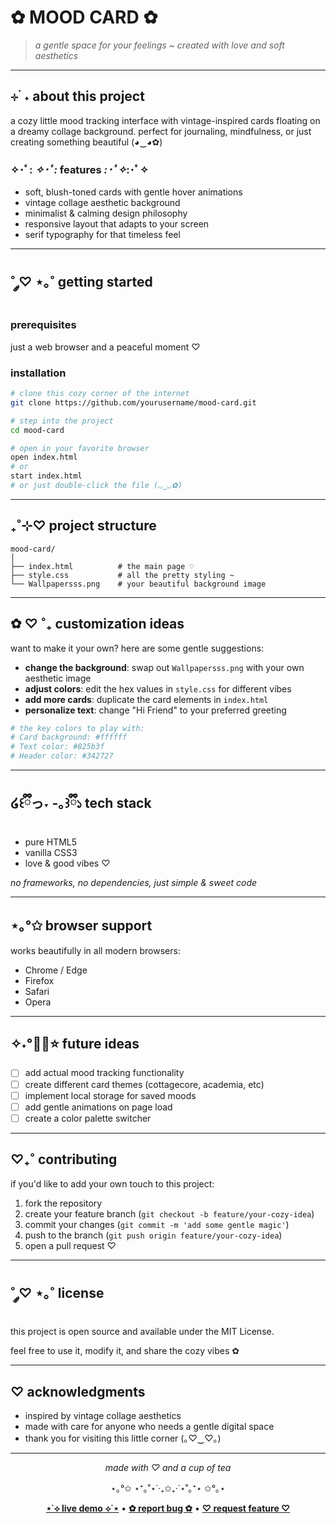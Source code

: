 # ✿ MOOD CARD ✿

> *a gentle space for your feelings ~ created with love and soft aesthetics*

---

## ⊹ ࣪ ˖ about this project

a cozy little mood tracking interface with vintage-inspired cards floating on a dreamy collage background. perfect for journaling, mindfulness, or just creating something beautiful (◕‿◕✿)

### ✧･ﾟ: *✧･ﾟ:* features *:･ﾟ✧*:･ﾟ✧

- soft, blush-toned cards with gentle hover animations
- vintage collage aesthetic background
- minimalist & calming design philosophy
- responsive layout that adapts to your screen
- serif typography for that timeless feel

---

## ˚ ༘♡ ⋆｡˚ getting started

### prerequisites

just a web browser and a peaceful moment ♡

### installation

```bash
# clone this cozy corner of the internet
git clone https://github.com/yourusername/mood-card.git

# step into the project
cd mood-card

# open in your favorite browser
open index.html
# or
start index.html
# or just double-click the file (◡‿◡✿)
```

---

## ₊˚⊹♡ project structure

```
mood-card/
│
├── index.html          # the main page ♡
├── style.css           # all the pretty styling ~
└── Wallpapersss.png    # your beautiful background image
```

---

## ✿ ♡ ˚₊ customization ideas

want to make it your own? here are some gentle suggestions:

- **change the background**: swap out `Wallpapersss.png` with your own aesthetic image
- **adjust colors**: edit the hex values in `style.css` for different vibes
- **add more cards**: duplicate the card elements in `index.html`
- **personalize text**: change "Hi Friend" to your preferred greeting

```bash
# the key colors to play with:
# Card background: #ffffff
# Text color: #825b3f
# Header color: #342727
```

---

## ໒꒰ྀིっ˕ -｡꒱ྀི১ tech stack

- pure HTML5
- vanilla CSS3
- love & good vibes ♡

*no frameworks, no dependencies, just simple & sweet code*

---

## ⋆｡°✩ browser support

works beautifully in all modern browsers:
- Chrome / Edge
- Firefox
- Safari
- Opera

---

## ✧˖°🌷📎⭐ future ideas

- [ ] add actual mood tracking functionality
- [ ] create different card themes (cottagecore, academia, etc)
- [ ] implement local storage for saved moods
- [ ] add gentle animations on page load
- [ ] create a color palette switcher

---

## ♡₊˚ contributing

if you'd like to add your own touch to this project:

1. fork the repository
2. create your feature branch (`git checkout -b feature/your-cozy-idea`)
3. commit your changes (`git commit -m 'add some gentle magic'`)
4. push to the branch (`git push origin feature/your-cozy-idea`)
5. open a pull request ♡

---

## ˚ ༘♡ ⋆｡˚ license

this project is open source and available under the MIT License.

feel free to use it, modify it, and share the cozy vibes ✿

---

## ♡ acknowledgments

- inspired by vintage collage aesthetics
- made with care for anyone who needs a gentle digital space
- thank you for visiting this little corner (｡♡‿♡｡)

---

<div align="center">

*made with ♡ and a cup of tea*

⋆｡°✩ ⋆⁺｡˚⋆˙‧₊✩₊‧˙⋆˚｡⁺⋆ ✩°｡⋆

**[⋆˙⟡ live demo ⟡˙⋆](#)** • **[✿ report bug ✿](#)** • **[♡ request feature ♡](#)**

</div>

